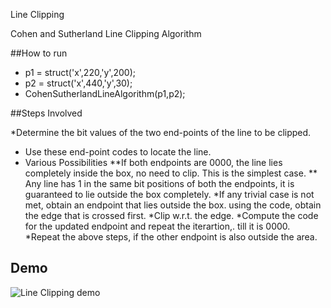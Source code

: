 Line Clipping

Cohen and Sutherland Line Clipping Algorithm

##How to run
* p1 = struct('x',220,'y',200);
* p2 = struct('x',440,'y',30);
* CohenSutherlandLineAlgorithm(p1,p2);


##Steps Involved

*Determine the bit values of the two end-points of the line to be clipped.
* Use these end-point codes to locate the line.
* Various Possibilities
**If both endpoints are 0000, the line lies completely inside the box, no need to clip. This
is the simplest case.
** Any line has 1 in the same bit positions of both the endpoints, it is guaranteed to lie
outside the box completely.
*If any trivial case is not met, obtain an endpoint that lies outside the box.
using the code, obtain the edge that is crossed first.
*Clip w.r.t. the edge.
*Compute the code for the updated endpoint and repeat the iterartion,. till it is 0000.
*Repeat the above steps, if the other endpoint is also outside the area.

## Demo
![Line Clipping demo ](https://github.com/mamexo/Matlab/blob/master/Line%20Clipping/img/matlab_line_clipping.png)
